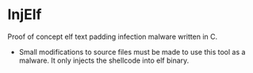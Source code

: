 # InjElf
Proof of concept elf text padding infection malware written in C.

- Small modifications to source files must be made to use this tool as a malware. It only injects the shellcode into elf binary.
